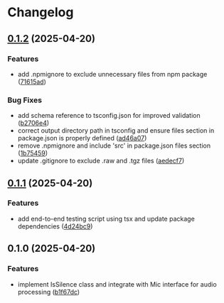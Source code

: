 # Changelog

## [0.1.2](https://github.com/chenhunghan/mic-ts/compare/mic-ts-v0.1.1...mic-ts-v0.1.2) (2025-04-20)


### Features

* add .npmignore to exclude unnecessary files from npm package ([71615ad](https://github.com/chenhunghan/mic-ts/commit/71615adec2f8add4d26d9fe9b4bbf3d7a519fc16))


### Bug Fixes

* add schema reference to tsconfig.json for improved validation ([b2706e4](https://github.com/chenhunghan/mic-ts/commit/b2706e4b337733e0c214642714aaed585993f650))
* correct output directory path in tsconfig and ensure files section in package.json is properly defined ([ad46a07](https://github.com/chenhunghan/mic-ts/commit/ad46a0770bc8a5fd03e0284ae8248c53939405ed))
* remove .npmignore and include 'src' in package.json files section ([1b75459](https://github.com/chenhunghan/mic-ts/commit/1b75459a93d332d880b2c1b62557ec250bd3c0da))
* update .gitignore to exclude .raw and .tgz files ([aedecf7](https://github.com/chenhunghan/mic-ts/commit/aedecf76cc32485b709646361a77e45e015c30fc))

## [0.1.1](https://github.com/chenhunghan/mic-ts/compare/mic-ts-v0.1.0...mic-ts-v0.1.1) (2025-04-20)


### Features

* add end-to-end testing script using tsx and update package dependencies ([4d24bc9](https://github.com/chenhunghan/mic-ts/commit/4d24bc9b5fe4fdc2ad44a7aa93c7c9222af7d792))

## 0.1.0 (2025-04-20)


### Features

* implement IsSilence class and integrate with Mic interface for audio processing ([b1f67dc](https://github.com/chenhunghan/mic-ts/commit/b1f67dce94f0ec050ae9a99521b510f1cc84368f))
